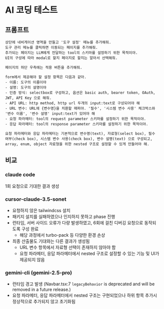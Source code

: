 # AI 코딩 테스트

## 프롬프트
```text
상단에 네비게이션 영역을 만들고 '도구 설정' 메뉴를 추가해줘.
도구 관리 메뉴를 클릭하면 이동되는 페이지를 추가해줘.
추가되는 페이지는 LLM에게 전달하는 tool의 스키마를 설정하기 위한 목적이야.
UI의 구성에 따라 modal로 할지 페이지로 할지는 알아서 선택해줘.

페이지의 하단 우측에는 적용 버튼을 추가해줘.

form에서 제공해야 할 설정 항목은 다음과 같아.
- 이름: 도구의 이름이야
- 설명: 도구의 설명이야
- 인증 방식: selectbox로 구성하고, 옵션은 basic auth, bearer token, OAuth, JWT, API Key 으로 해줘.
- API URL: http method, http url 두개의 input:text로 구성되어야 해
- URL 변수: URL에 {변수명}을 치환할 매퍼야. '필수', '시스템 변수 사용' 체크박스와 '변수 이름', '변수 설명' input:text가 있어야 해
- 요청 파라메터: tool의 request parameter 스키마를 설정하기 위한 목적이야.
- 응답 파라메터: tool의 response parameter 스키마를 설정하기 위한 목적이야.

요청 파라메터와 응답 파라메터는 기본적으로 변수명(text), 자료형(select box), 필수 여부(check box), 시스템 변수 사용(check box), 변수 설명(text) 으로 구성되고, 
array, enum, object 자료형을 위한 nested 구조로 설정할 수 있게 만들어야 해.
```

## 비교
### claude code
1회 요청으로 기대한 결과 생성

### cursor-claude-3.5-sonet
- 요청하지 않은 tailwindcss 설치
- 패키지 설치를 실패하였으나 인지하지 못하고 phase 진행
- 런타임, 서버 사이드 오류가 다량 발생하였고, 6회에 걸친 디버깅 요청으로 동작되도록 구성 완료
  - 해당 과정에서 turbo-pack 등 다양한 환경 손상
- 최종 산출물도 기대와는 다른 결과가 생성됨
  - URL 변수 항목에서 자료형 선택이 존재하지 않아야 함
  - 요청 파라메터, 응답 파라메터에서 nested 구조로 설정할 수 있는 기능 및 UI가 제공되지 않음

### gemini-cli (gemini-2.5-pro)
- 런타임 경고 발생 (Navbar.tsx:7 `legacyBehavior` is deprecated and will be removed in a future release.)
- 요청 파라메터, 응답 파라메터에서 nested 구조는 구현되었으나 하위 항목 추가시 정상적으로 추가되지 않고 초기화됨